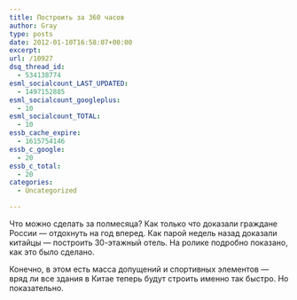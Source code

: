 ```yaml
---
title: Построить за 360 часов
author: Gray
type: posts
date: 2012-01-10T16:58:07+00:00
excerpt:
url: /10927
dsq_thread_id:
  - 534138774
esml_socialcount_LAST_UPDATED:
  - 1497152885
esml_socialcount_googleplus:
  - 10
esml_socialcount_TOTAL:
  - 10
essb_cache_expire:
  - 1615754146
essb_c_google:
  - 20
essb_c_total:
  - 20
categories:
  - Uncategorized

---
```








Что можно сделать за полмесяца? Как только что доказали граждане России — отдохнуть на год вперед. Как парой недель назад доказали китайцы — построить 30-этажный отель. На ролике подробно показано, как это было сделано.



Конечно, в этом есть масса допущений и спортивных элементов — вряд ли все здания в Китае теперь будут строить именно так быстро. Но показательно.